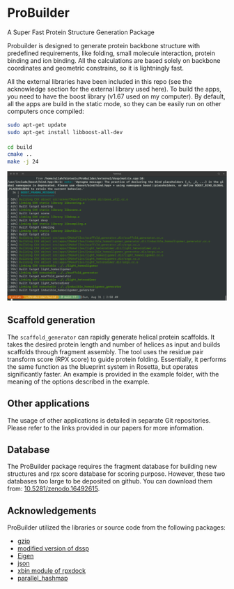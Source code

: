 # ProBuilder
A Super Fast Protein Structure Generation Package

Probuilder is designed to generate protein backbone structure with predefined requirements, like folding, small molecule interaction, protein binding and ion binding. All the calculations are based solely on backbone coordinates and geometric constrains, so it is lightningly fast.


All the external libraries have been included in this repo (see the acknowledge section for the external library used here). To build the apps, you need to have the boost library (v1.67 used on my computer). By default, all the apps are build in the static mode, so they can be easily run on other computers once compiled:

```bash
sudo apt-get update
sudo apt-get install libboost-all-dev

cd build
cmake ..
make -j 24
```
![ProBuilder Compilation Screenshot](examples/compilation.png)

## Scaffold generation
The `scaffold_generator` can rapidly generate helical protein scaffolds. It takes the desired protein length and number of helices as input and builds scaffolds through fragment assembly. The tool uses the residue pair transform score (RPX score) to guide protein folding. Essentially, it performs the same function as the blueprint system in Rosetta, but operates significantly faster. An example is provided in the example folder, with the meaning of the options described in the example.

## Other applications
The usage of other applications is detailed in separate Git repositories. Please refer to the links provided in our papers for more information.

## Database
The ProBuilder package requires the fragment database for building new structures and rpx score database for scoring purpose. However, these two databases too large to be deposited on github. You can download them from: [10.5281/zenodo.16492615](https://doi.org/10.5281/zenodo.16492615).

## Acknowledgements

ProBuilder utilized the libraries or source code from the following packages:

*   [gzip](https://www.gnu.org/software/gzip/)
*   [modified version of dssp](https://github.com/cmbi/dssp)
*   [Eigen](https://eigen.tuxfamily.org/index.php?title=Main_Page)
*   [json](https://github.com/nlohmann/json)
*   [xbin module of rpxdock](https://github.com/willsheffler/rpxdock)
*   [parallel_hashmap](https://github.com/greg7mdp/parallel-hashmap)
